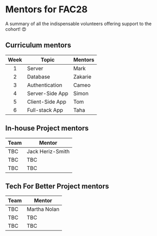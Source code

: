 # Mentors for FAC28

A summary of all the indispensable volunteers offering support to the cohort! 😍

## Curriculum mentors
| Week | Topic           | Mentors   |
| :--: | --------------- | --------- |
|  1   | Server          | Mark      |
|  2   | Database        | Zakarie   |
|  3   | Authentication  | Cameo     |
|  4   | Server-Side App | Simon     |
|  5   | Client-Side App | Tom       |
|  6   | Full-stack App  | Taha      |

## In-house Project mentors
| Team | Mentor |
| ---- | ------ |
| TBC  | Jack Heriz-Smith   |
| TBC  | TBC    |
| TBC  | TBC    |

## Tech For Better Project mentors
| Team | Mentor |
| ---- | ------ |
| TBC  | Martha Nolan    |
| TBC  | TBC    |
| TBC  | TBC    |
